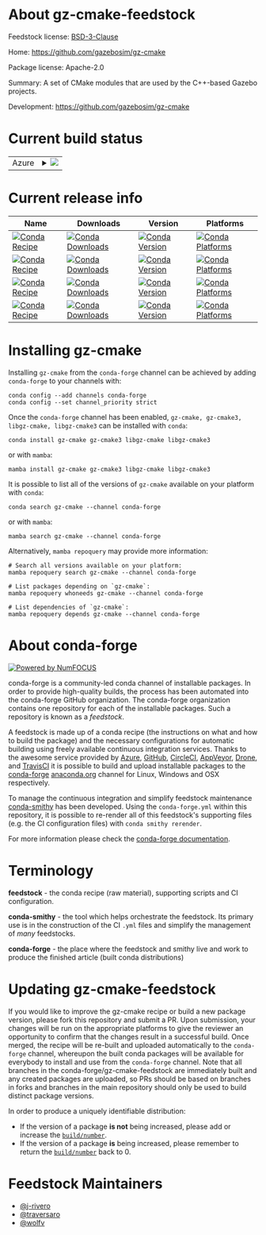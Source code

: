 About gz-cmake-feedstock
========================

Feedstock license: [BSD-3-Clause](https://github.com/conda-forge/gz-cmake-feedstock/blob/main/LICENSE.txt)

Home: https://github.com/gazebosim/gz-cmake

Package license: Apache-2.0

Summary: A set of CMake modules that are used by the C++-based Gazebo projects.

Development: https://github.com/gazebosim/gz-cmake

Current build status
====================


<table>
    
  <tr>
    <td>Azure</td>
    <td>
      <details>
        <summary>
          <a href="https://dev.azure.com/conda-forge/feedstock-builds/_build/latest?definitionId=17480&branchName=main">
            <img src="https://dev.azure.com/conda-forge/feedstock-builds/_apis/build/status/gz-cmake-feedstock?branchName=main">
          </a>
        </summary>
        <table>
          <thead><tr><th>Variant</th><th>Status</th></tr></thead>
          <tbody><tr>
              <td>linux_64</td>
              <td>
                <a href="https://dev.azure.com/conda-forge/feedstock-builds/_build/latest?definitionId=17480&branchName=main">
                  <img src="https://dev.azure.com/conda-forge/feedstock-builds/_apis/build/status/gz-cmake-feedstock?branchName=main&jobName=linux&configuration=linux%20linux_64_" alt="variant">
                </a>
              </td>
            </tr><tr>
              <td>linux_aarch64</td>
              <td>
                <a href="https://dev.azure.com/conda-forge/feedstock-builds/_build/latest?definitionId=17480&branchName=main">
                  <img src="https://dev.azure.com/conda-forge/feedstock-builds/_apis/build/status/gz-cmake-feedstock?branchName=main&jobName=linux&configuration=linux%20linux_aarch64_" alt="variant">
                </a>
              </td>
            </tr><tr>
              <td>linux_ppc64le</td>
              <td>
                <a href="https://dev.azure.com/conda-forge/feedstock-builds/_build/latest?definitionId=17480&branchName=main">
                  <img src="https://dev.azure.com/conda-forge/feedstock-builds/_apis/build/status/gz-cmake-feedstock?branchName=main&jobName=linux&configuration=linux%20linux_ppc64le_" alt="variant">
                </a>
              </td>
            </tr><tr>
              <td>osx_64</td>
              <td>
                <a href="https://dev.azure.com/conda-forge/feedstock-builds/_build/latest?definitionId=17480&branchName=main">
                  <img src="https://dev.azure.com/conda-forge/feedstock-builds/_apis/build/status/gz-cmake-feedstock?branchName=main&jobName=osx&configuration=osx%20osx_64_" alt="variant">
                </a>
              </td>
            </tr><tr>
              <td>osx_arm64</td>
              <td>
                <a href="https://dev.azure.com/conda-forge/feedstock-builds/_build/latest?definitionId=17480&branchName=main">
                  <img src="https://dev.azure.com/conda-forge/feedstock-builds/_apis/build/status/gz-cmake-feedstock?branchName=main&jobName=osx&configuration=osx%20osx_arm64_" alt="variant">
                </a>
              </td>
            </tr><tr>
              <td>win_64</td>
              <td>
                <a href="https://dev.azure.com/conda-forge/feedstock-builds/_build/latest?definitionId=17480&branchName=main">
                  <img src="https://dev.azure.com/conda-forge/feedstock-builds/_apis/build/status/gz-cmake-feedstock?branchName=main&jobName=win&configuration=win%20win_64_" alt="variant">
                </a>
              </td>
            </tr>
          </tbody>
        </table>
      </details>
    </td>
  </tr>
</table>

Current release info
====================

| Name | Downloads | Version | Platforms |
| --- | --- | --- | --- |
| [![Conda Recipe](https://img.shields.io/badge/recipe-gz--cmake-green.svg)](https://anaconda.org/conda-forge/gz-cmake) | [![Conda Downloads](https://img.shields.io/conda/dn/conda-forge/gz-cmake.svg)](https://anaconda.org/conda-forge/gz-cmake) | [![Conda Version](https://img.shields.io/conda/vn/conda-forge/gz-cmake.svg)](https://anaconda.org/conda-forge/gz-cmake) | [![Conda Platforms](https://img.shields.io/conda/pn/conda-forge/gz-cmake.svg)](https://anaconda.org/conda-forge/gz-cmake) |
| [![Conda Recipe](https://img.shields.io/badge/recipe-gz--cmake3-green.svg)](https://anaconda.org/conda-forge/gz-cmake3) | [![Conda Downloads](https://img.shields.io/conda/dn/conda-forge/gz-cmake3.svg)](https://anaconda.org/conda-forge/gz-cmake3) | [![Conda Version](https://img.shields.io/conda/vn/conda-forge/gz-cmake3.svg)](https://anaconda.org/conda-forge/gz-cmake3) | [![Conda Platforms](https://img.shields.io/conda/pn/conda-forge/gz-cmake3.svg)](https://anaconda.org/conda-forge/gz-cmake3) |
| [![Conda Recipe](https://img.shields.io/badge/recipe-libgz--cmake-green.svg)](https://anaconda.org/conda-forge/libgz-cmake) | [![Conda Downloads](https://img.shields.io/conda/dn/conda-forge/libgz-cmake.svg)](https://anaconda.org/conda-forge/libgz-cmake) | [![Conda Version](https://img.shields.io/conda/vn/conda-forge/libgz-cmake.svg)](https://anaconda.org/conda-forge/libgz-cmake) | [![Conda Platforms](https://img.shields.io/conda/pn/conda-forge/libgz-cmake.svg)](https://anaconda.org/conda-forge/libgz-cmake) |
| [![Conda Recipe](https://img.shields.io/badge/recipe-libgz--cmake3-green.svg)](https://anaconda.org/conda-forge/libgz-cmake3) | [![Conda Downloads](https://img.shields.io/conda/dn/conda-forge/libgz-cmake3.svg)](https://anaconda.org/conda-forge/libgz-cmake3) | [![Conda Version](https://img.shields.io/conda/vn/conda-forge/libgz-cmake3.svg)](https://anaconda.org/conda-forge/libgz-cmake3) | [![Conda Platforms](https://img.shields.io/conda/pn/conda-forge/libgz-cmake3.svg)](https://anaconda.org/conda-forge/libgz-cmake3) |

Installing gz-cmake
===================

Installing `gz-cmake` from the `conda-forge` channel can be achieved by adding `conda-forge` to your channels with:

```
conda config --add channels conda-forge
conda config --set channel_priority strict
```

Once the `conda-forge` channel has been enabled, `gz-cmake, gz-cmake3, libgz-cmake, libgz-cmake3` can be installed with `conda`:

```
conda install gz-cmake gz-cmake3 libgz-cmake libgz-cmake3
```

or with `mamba`:

```
mamba install gz-cmake gz-cmake3 libgz-cmake libgz-cmake3
```

It is possible to list all of the versions of `gz-cmake` available on your platform with `conda`:

```
conda search gz-cmake --channel conda-forge
```

or with `mamba`:

```
mamba search gz-cmake --channel conda-forge
```

Alternatively, `mamba repoquery` may provide more information:

```
# Search all versions available on your platform:
mamba repoquery search gz-cmake --channel conda-forge

# List packages depending on `gz-cmake`:
mamba repoquery whoneeds gz-cmake --channel conda-forge

# List dependencies of `gz-cmake`:
mamba repoquery depends gz-cmake --channel conda-forge
```


About conda-forge
=================

[![Powered by
NumFOCUS](https://img.shields.io/badge/powered%20by-NumFOCUS-orange.svg?style=flat&colorA=E1523D&colorB=007D8A)](https://numfocus.org)

conda-forge is a community-led conda channel of installable packages.
In order to provide high-quality builds, the process has been automated into the
conda-forge GitHub organization. The conda-forge organization contains one repository
for each of the installable packages. Such a repository is known as a *feedstock*.

A feedstock is made up of a conda recipe (the instructions on what and how to build
the package) and the necessary configurations for automatic building using freely
available continuous integration services. Thanks to the awesome service provided by
[Azure](https://azure.microsoft.com/en-us/services/devops/), [GitHub](https://github.com/),
[CircleCI](https://circleci.com/), [AppVeyor](https://www.appveyor.com/),
[Drone](https://cloud.drone.io/welcome), and [TravisCI](https://travis-ci.com/)
it is possible to build and upload installable packages to the
[conda-forge](https://anaconda.org/conda-forge) [anaconda.org](https://anaconda.org/)
channel for Linux, Windows and OSX respectively.

To manage the continuous integration and simplify feedstock maintenance
[conda-smithy](https://github.com/conda-forge/conda-smithy) has been developed.
Using the ``conda-forge.yml`` within this repository, it is possible to re-render all of
this feedstock's supporting files (e.g. the CI configuration files) with ``conda smithy rerender``.

For more information please check the [conda-forge documentation](https://conda-forge.org/docs/).

Terminology
===========

**feedstock** - the conda recipe (raw material), supporting scripts and CI configuration.

**conda-smithy** - the tool which helps orchestrate the feedstock.
                   Its primary use is in the construction of the CI ``.yml`` files
                   and simplify the management of *many* feedstocks.

**conda-forge** - the place where the feedstock and smithy live and work to
                  produce the finished article (built conda distributions)


Updating gz-cmake-feedstock
===========================

If you would like to improve the gz-cmake recipe or build a new
package version, please fork this repository and submit a PR. Upon submission,
your changes will be run on the appropriate platforms to give the reviewer an
opportunity to confirm that the changes result in a successful build. Once
merged, the recipe will be re-built and uploaded automatically to the
`conda-forge` channel, whereupon the built conda packages will be available for
everybody to install and use from the `conda-forge` channel.
Note that all branches in the conda-forge/gz-cmake-feedstock are
immediately built and any created packages are uploaded, so PRs should be based
on branches in forks and branches in the main repository should only be used to
build distinct package versions.

In order to produce a uniquely identifiable distribution:
 * If the version of a package **is not** being increased, please add or increase
   the [``build/number``](https://docs.conda.io/projects/conda-build/en/latest/resources/define-metadata.html#build-number-and-string).
 * If the version of a package **is** being increased, please remember to return
   the [``build/number``](https://docs.conda.io/projects/conda-build/en/latest/resources/define-metadata.html#build-number-and-string)
   back to 0.

Feedstock Maintainers
=====================

* [@j-rivero](https://github.com/j-rivero/)
* [@traversaro](https://github.com/traversaro/)
* [@wolfv](https://github.com/wolfv/)

